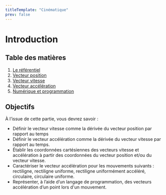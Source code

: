 ```yaml
---
titleTemplate: "Cinématique"
prev: false
---
```


# Introduction

## Table des matières

1. [Le référentiel](referentiel.md)
2. [Vecteur position](vecteur-position.md)
3. [Vecteur vitesse](vecteur-vitesse.md)
4. [Vecteur accélération](vecteur-acceleration.md)
5. [Numérique et programmation](python.md)

## Objectifs

À l’issue de cette partie, vous devrez savoir :

- Définir le vecteur vitesse comme la dérivée du vecteur position par rapport au temps
- Définir le vecteur accélération comme la dérivée du vecteur vitesse par rapport au temps.
- Établir les coordonnées cartésiennes des vecteurs vitesse et accélération à partir des coordonnées du vecteur position et/ou du vecteur vitesse.
- Caractériser le vecteur accélération pour les mouvements suivants : rectiligne, rectiligne uniforme, rectiligne uniformément accéléré, circulaire, circulaire uniforme.
- Représenter, à l’aide d’un langage de programmation, des vecteurs accélération d’un point lors d'un mouvement.
